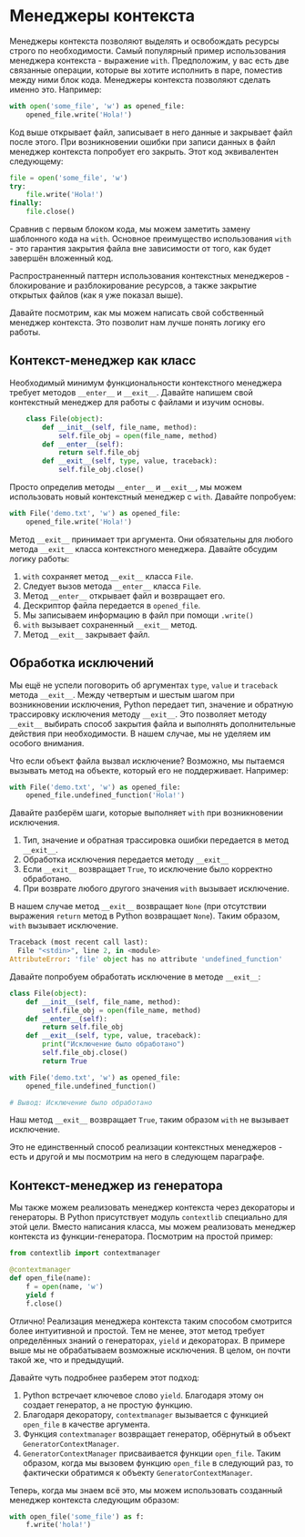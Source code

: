 # Менеджеры контекста

Менеджеры контекста позволяют выделять и освобождать ресурсы строго по
необходимости. Самый популярный пример использования менеджера контекста -
выражение `with`. Предположим, у вас есть две связанные операции, которые
вы хотите исполнить в паре, поместив между ними блок кода. Менеджеры контекста
позволяют сделать именно это. Например:

```python
with open('some_file', 'w') as opened_file:
    opened_file.write('Hola!')
```

Код выше открывает файл, записывает в него данные и закрывает файл после этого.
При возникновении ошибки при записи данных в файл менеджер контекста
попробует его закрыть. Этот код эквивалентен следующему:

```python
file = open('some_file', 'w')
try:
    file.write('Hola!')
finally:
    file.close()
```

Сравнив с первым блоком кода, мы можем заметить замену шаблонного кода на
`with`. Основное преимущество использования `with` - это гарантия закрытия
файла вне зависимости от того, как будет завершён вложенный код.

Распространенный паттерн использования контекстных менеджеров - блокирование и
разблокирование ресурсов, а также закрытие открытых файлов (как я уже показал
выше).

Давайте посмотрим, как мы можем написать свой собственный менеджер контекста.
Это позволит нам лучше понять логику его работы.

## Контекст-менеджер как класс

Необходимый минимум функциональности контекстного менеджера требует методов
`__enter__` и `__exit__`. Давайте напишем свой контекстный менеджер для
работы с файлами и изучим основы.

```python
    class File(object):
        def __init__(self, file_name, method):
            self.file_obj = open(file_name, method)
        def __enter__(self):
            return self.file_obj
        def __exit__(self, type, value, traceback):
            self.file_obj.close()
```

Просто определив методы `__enter__` и `__exit__`, мы можем использовать
новый контекстный менеджер с `with`. Давайте попробуем:

```python
with File('demo.txt', 'w') as opened_file:
    opened_file.write('Hola!')
```

Метод `__exit__` принимает три аргумента. Они обязательны для любого метода
`__exit__` класса контекстного менеджера. Давайте обсудим логику работы:

1. `with` сохраняет метод `__exit__` класса `File`.
2. Следует вызов метода `__enter__` класса `File`.
3. Метод `__enter__` открывает файл и возвращает его.
4. Дескриптор файла передается в `opened_file`.
5. Мы записываем информацию в файл при помощи `.write()`
6. `with` вызывает сохраненный `__exit__` метод.
7. Метод `__exit__` закрывает файл.

## Обработка исключений

Мы ещё не успели поговорить об аргументах `type`, `value` и `traceback`
метода `__exit__`. Между четвертым и шестым шагом при возникновении
исключения, Python передает тип, значение и обратную трассировку исключения
методу `__exit__`. Это позволяет методу `__exit__` выбирать способ закрытия
файла и выполнять дополнительные действия при необходимости. В нашем случае,
мы не уделяем им особого внимания.

Что если объект файла вызвал исключение? Возможно, мы пытаемся вызывать метод
на объекте, который его не поддерживает. Например:

```python
with File('demo.txt', 'w') as opened_file:
    opened_file.undefined_function('Hola!')
```

Давайте разберём шаги, которые выполняет `with` при возникновении
исключения.

1. Тип, значение и обратная трассировка ошибки передается в метод
   `__exit__`.
2. Обработка исключения передается методу `__exit__`
3. Если `__exit__` возвращает `True`, то исключение было корректно обработано.
4. При возврате любого другого значения `with` вызывает исключение.

В нашем случае метод `__exit__` возвращает `None` (при отсутствии
выражения `return` метод в Python возвращает `None`). Таким образом, `with`
вызывает исключение.

```python
Traceback (most recent call last):
  File "<stdin>", line 2, in <module>
AttributeError: 'file' object has no attribute 'undefined_function'
```

Давайте попробуем обработать исключение в методе `__exit__`:

```python
class File(object):
    def __init__(self, file_name, method):
        self.file_obj = open(file_name, method)
    def __enter__(self):
        return self.file_obj
    def __exit__(self, type, value, traceback):
        print("Исключение было обработано")
        self.file_obj.close()
        return True

with File('demo.txt', 'w') as opened_file:
    opened_file.undefined_function()

# Вывод: Исключение было обработано
```

Наш метод `__exit__` возвращает `True`, таким образом `with` не вызывает
исключение.

Это не единственный способ реализации контекстных менеджеров - есть и другой
и мы посмотрим на него в следующем параграфе.

## Контекст-менеджер из генератора

Мы также можем реализовать менеджер контекста через декораторы и генераторы.
В Python присутствует модуль `contextlib` специально для этой цели. Вместо
написания класса, мы можем реализовать менеджер контекста из
функции-генератора. Посмотрим на простой пример:

```python
from contextlib import contextmanager

@contextmanager
def open_file(name):
    f = open(name, 'w')
    yield f
    f.close()
```

Отлично! Реализация менеджера контекста таким способом смотрится более
интуитивной и простой. Тем не менее, этот метод требует определённых
знаний о генераторах, `yield` и декораторах. В примере выше мы не
обрабатываем возможные исключения. В целом, он почти такой же, что и
предыдущий.

Давайте чуть подробнее разберем этот подход:

1. Python встречает ключевое слово `yield`. Благодаря этому он создает
   генератор, а не простую функцию.
2. Благодаря декоратору, `contextmanager` вызывается с функцией
   `open_file` в качестве аргумента.
3. Функция `contextmanager` возвращает генератор, обёрнутый в объект
   `GeneratorContextManager`.
4. `GeneratorContextManager` присваивается функции `open_file`. Таким
   образом, когда мы вызовем функцию `open_file` в следующий раз, то
   фактически обратимся к объекту `GeneratorContextManager`.

Теперь, когда мы знаем всё это, мы можем использовать созданный менеджер
контекста следующим образом:

```python
with open_file('some_file') as f:
    f.write('hola!')
```
